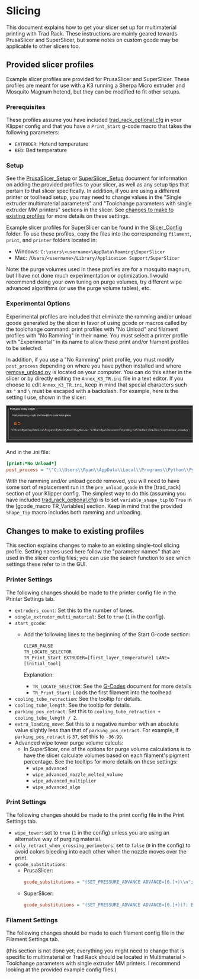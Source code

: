 # Slicing

This document explains how to get your slicer set up for multimaterial
printing with Trad Rack. These instructions are mainly geared towards
PrusaSlicer and SuperSlicer, but some notes on custom gcode may be
applicable to other slicers too.

## Provided slicer profiles

Example slicer profiles are provided for PrusaSlicer and SuperSlicer.
These profiles are meant for use with a K3 running a Sherpa Micro
extruder and Mosquito Magnum hotend, but they can be modified to fit
other setups.

### Prerequisites

These profiles assume you have included
[trad_rack_optional.cfg](/Klipper_Stuff/klipper_config/trad_rack_optional.cfg)
in your Klipper config and that you have a `Print_Start` g-code macro
that takes the following parameters:

- `EXTRUDER`: Hotend temperature
- `BED`: Bed temperature

### Setup

See the [PrusaSlicer_Setup](PrusaSlicer_Setup.md) or 
[SuperSlicer_Setup](SuperSlicer_Setup.md) document for information on
adding the provided profiles to your slicer, as well as any setup tips
that pertain to that slicer specifically. In addition, if you are
using a different printer or toolhead setup, you may need to change
values in the "Single extruder multimaterial parameters" and
"Toolchange parameters with single extruder MM printers" sections in
the slicer. See
[changes to make to existing profiles](#changes-to-make-to-existing-profiles)
for more details on these settings.


Example slicer profiles for SuperSlicer can be found in the
[Slicer_Config](/Slicer_Config/) folder. To use these profiles, copy
the files into the corresponding `filament`, `print`, and `printer`
folders located in:

- Windows: `C:\users\<username>\AppData\Roaming\SuperSlicer`
- Mac: `/Users/<username>/Library/Application Support/SuperSlicer`



Note: the purge volumes used in these profiles are for a mosquito
magnum, but I have not done much experimentation or optimization.
I would recommend doing your own tuning on purge volumes, try
different wipe advanced algorithms (or use the purge volume tables),
etc.

### Experimental Options

Experimental profiles are included that eliminate the ramming and/or
unload gcode generated by the slicer in favor of using gcode or macros
called by the toolchange command: print profiles with "No Unload" and
filament profiles with "No Ramming" in their name. You must
select a printer profile with "Experimental" in its name to allow
these print and/or filament profiles to be selected.

In addition, if you use a "No Ramming" print profile, you must modify
`post_process` depending on where you have python installed and where
[remove_unload.py](/Slicer_Scripts/remove_unload.py) is located on
your computer. You can do this either in the slicer or by directly
editing the `Annex_K3_TR.ini` file in a text editor. If you choose to
edit `Annex_K3_TR.ini`, keep in mind that special characters such as
`"` and `\` must be escaped with a backslash. For example, here is the
setting I use, shown in the slicer:

![Plater: select profiles](images/ps_post-processing.png?raw=true)

And in the .ini file:

```ini
[print:*No Unload*]
post_process = "\"C:\\Users\\Ryan\\AppData\\Local\\Programs\\Python\\Python310\\python.exe\" \"C:\\Users\\Ryan\\Documents\\3d printing stuff\\TradRack_Beta\\Slicer_Scripts\\remove_unload.py\""
```

With the ramming and/or unload gcode removed, you will need to have
some sort of replacement run in the `pre_unload_gcode` in the
[trad_rack] section of your Klipper config. The simplest way to do
this (assuming you have included
[trad_rack_optional.cfg](/Klipper_Stuff/klipper_config/trad_rack_optional.cfg))
is to set `variable_shape_tip` to `True` in the
[gcode_macro TR_Variables] section. Keep in mind that the provided `Shape_Tip`
macro includes both ramming and unloading.

## Changes to make to existing profiles

This section explains changes to make to an existing single-tool
slicing profile. Setting names used here follow the "parameter names"
that are used in the slicer config files; you can use the search
function to see which settings these refer to in the GUI.

### Printer Settings

The following changes should be made to the printer config file in the
Printer Settings tab.

- `extruders_count`: Set this to the number of lanes.
- `single_extruder_multi_material`: Set to `true` (`1` in the config).
- `start_gcode`:
  - Add the following lines to the beginning of the Start G-code section:
    
    ```
    CLEAR_PAUSE
    TR_LOCATE_SELECTOR
    TR_Print_Start EXTRUDER=[first_layer_temperature] LANE=[initial_tool]
    ```
    
    Explanation:
    - `TR_LOCATE_SELECTOR`: See the 
      [G-Codes](/docs/klipper/G-Codes.md/#tr_locate_selector)
      document for more details
    - `TR_Print_Start`: Loads the first filament into the toolhead
 - `cooling_tube_retraction`: See the tooltip for details.
 - `cooling_tube_length`: See the tooltip for details.
 - `parking_pos_retract`: Set this to 
   `cooling_tube_retraction + cooling_tube_length / 2`.
 - `extra_loading_move`: Set this to a negative number with an
   absolute value slightly less than that of `parking_pos_retract`.
   For example, if `parking_pos_retract` is `37`, set this to `-36.99`.
 - Advanced wipe tower purge volume calculs:
   - In SuperSlicer, one of the options for purge volume calculations
     is to have the slicer calculate volumes based on each filament's
     pigment percentage. See the tooltips for more details on these
     settings:
     - `wipe_advanced`
     - `wipe_advanced_nozzle_melted_volume`
     - `wipe_advanced_multiplier`
     - `wipe_advanced_algo`

### Print Settings

The following changes should be made to the print config file in the
Print Settings tab.

- `wipe_tower`: set to `true` (`1` in the config) unless you are using
  an alternative way of purging material.
- `only_retract_when_crossing_perimeters`: set to `false` (`0` in the
  config) to avoid colors bleeding into each other when the nozzle
  moves over the print.
- `gcode_substitutions`:
  - PrusaSlicer:
    ```ini
    gcode_substitutions = "(SET_PRESSURE_ADVANCE ADVANCE=[0.]+)\\n";"Save_Pressure_Advance\\n${1}\\n";r;"Save PA before ramming"
    ```
  - SuperSlicer:
    ```ini
    gcode_substitutions = "(SET_PRESSURE_ADVANCE ADVANCE=[0.]+)(?: EXTRUDER=extruder[0-9]*)?\\n";"Save_Pressure_Advance\\n${1}\\n";r;"See: https://github.com/supermerill/SuperSlicer/issues/2934 (3073 too)"
    ```

### Filament Settings

The following changes should be made to each filament config file in
the Filament Settings tab.

(this section is not done yet; everything you might need to change
that is specific to multimaterial or Trad Rack should be located
in Multimaterial > Toolchange parameters with single extruder MM
printers. I recommend looking at the provided example config files.)
